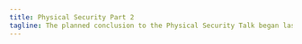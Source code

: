 ```yaml
---
title: Physical Security Part 2
tagline: The planned conclusion to the Physical Security Talk began last week. [Slides](https://github.com/sww1235/Hashdump-Presentations/blob/master/Physical_Sec/Physical_Sec.pdf)
---
```

